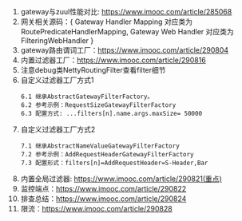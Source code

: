 1. gateway与zuul性能对比: https://www.imooc.com/article/285068
2. 网关相关源码：{
    Gateway Handler Mapping 对应类为RoutePredicateHandlerMapping,
    Gateway Web Handler 对应类为FilteringWebHandler
} 
3. gateway路由谓词工厂：https://www.imooc.com/article/290804
4. 内置过滤器工厂：https://www.imooc.com/article/290816
5. 注意debug类NettyRoutingFilter查看filter细节
6. 自定义过滤器工厂方式1
    ```text
    6.1 继承AbstractGatewayFilterFactory。
    6.2 参考示例：RequestSizeGatewayFilterFactory
    6.3 配置方式: ...filters[n].name.args.maxSize= 50000
    ```
7. 自定义过滤器工厂方式2
    ```text
    7.1 继承AbstractNameValueGatewayFilterFactory
    7.2 参考示例：AddRequestHeaderGatewayFilterFactory
    7.3 配置形式：filters[n]=AddRequestHeader=S-Header,Bar
    ```
8. 内置全局过滤器: https://www.imooc.com/article/290821(重点)
9. 监控端点：https://www.imooc.com/article/290822
10. 排查总结：https://www.imooc.com/article/290824
11. 限流：https://www.imooc.com/article/290828